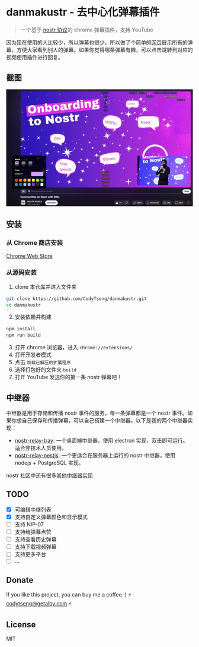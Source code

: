 # danmakustr - 去中心化弹幕插件

> 一个基于 [nostr 协议](https://nostr.com/)的 chrome 弹幕插件，支持 YouTube

因为现在使用的人比较少，所以弹幕也很少。所以做了个简单的[网页](https://danmaku.nostr-relay.app/)展示所有的弹幕，方便大家看到别人的弹幕。如果你觉得哪条弹幕有趣，可以点击跳转到对应的视频使用插件进行回复。

## 截图

![screenshot](./screenshot.jpg)

## 安装

### 从 Chrome 商店安装

[Chrome Web Store](https://chromewebstore.google.com/detail/danmakustr/mohbdimkkpjjibdfipfajpgpmegnglhb)

### 从源码安装

1. clone 本仓库并进入文件夹

```bash
git clone https://github.com/CodyTseng/danmakustr.git
cd danmakustr
```

2. 安装依赖并构建

```bash
npm install
npm run build
```

3. 打开 chrome 浏览器，进入 `chrome://extensions/`
4. 打开开发者模式
5. 点击 `加载已解压的扩展程序`
6. 选择打包好的文件夹 `build`
7. 打开 YouTube 发送你的第一条 nostr 弹幕吧！

## 中继器

中继器是用于存储和传播 nostr 事件的服务，每一条弹幕都是一个 nostr 事件。如果你想自己保存和传播弹幕，可以自己搭建一个中继器。以下是我的两个中继器实现：

- [nostr-relay-tray](https://github.com/CodyTseng/nostr-relay-tray): 一个桌面端中继器，使用 electron 实现，双击即可运行。适合非技术人员使用。
- [nostr-relay-nestjs](https://github.com/CodyTseng/nostr-relay-nestjs): 一个更适合在服务器上运行的 nostr 中继器，使用 nodejs + PostgreSQL 实现。

nostr 社区中还有很多[其他中继器实现](https://github.com/aljazceru/awesome-nostr#relays)

## TODO

- [x] 可编辑中继列表
- [x] 支持自定义弹幕颜色和显示模式
- [ ] 支持 NIP-07
- [ ] 支持给弹幕点赞
- [ ] 支持查看历史弹幕
- [ ] 支持下载视频弹幕
- [ ] 支持更多平台
- [ ] ...

## Donate

If you like this project, you can buy me a coffee :) ⚡️ codytseng@getalby.com ⚡️

## License

MIT

